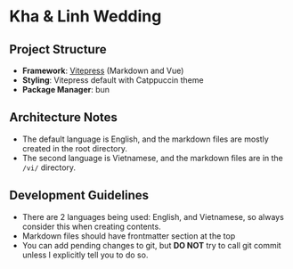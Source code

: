 # Kha & Linh Wedding

## Project Structure
- **Framework**: [Vitepress](https://vitepress.dev/) (Markdown and Vue)
- **Styling**: Vitepress default with Catppuccin theme
- **Package Manager**: bun

## Architecture Notes
- The default language is English, and the markdown files are mostly created in the root directory.
- The second language is Vietnamese, and the markdown files are in the `/vi/` directory.

## Development Guidelines
- There are 2 languages being used: English, and Vietnamese, so always consider this when creating contents.
- Markdown files should have frontmatter section at the top
- You can add pending changes to git, but **DO NOT** try to call git commit unless I explicitly tell you to do so.
